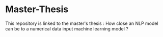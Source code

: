 # Master-Thesis
This repository is linked to the master's thesis : How close an NLP model can be to a numerical data input machine learning model ?
